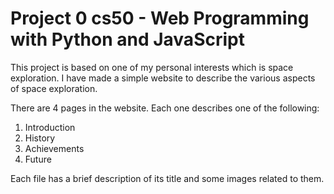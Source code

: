 # Project 0  cs50 - Web Programming with Python and JavaScript

This project is based on one of my personal interests which is space exploration. I have made a simple website to describe the various aspects of space exploration.

There are 4 pages in the website. Each one describes one of the following:
1. Introduction
2. History
3. Achievements
4. Future

Each file has a brief description of its title and some images related to them.
